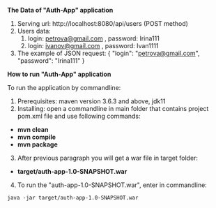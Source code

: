 **The Data of "Auth-App" application**
1. Serving url: http://localhost:8080/api/users  (POST method)
2. Users data:
   1) login: petrova@gmail.com , password:  Irina111
   2) login: ivanov@gmail.com , password:  Ivan1111
3. The example of JSON request:
   {
   "login": "petrova@gmail.com",
   "password": "Irina111"
   }


**How to run "Auth-App" application**

To run the application by commandline:
1. Prerequisites: maven version 3.6.3 and above, jdk11
2. Installing: open a commandline in main folder that contains project pom.xml file and use following commands:

- **mvn clean**
- **mvn compile**
- **mvn package**

3. After previous paragraph you will get a war file in target folder:

-  **target/auth-app-1.0-SNAPSHOT.war**

4. To run the "auth-app-1.0-SNAPSHOT.war", enter in commandline:
```
java -jar target/auth-app-1.0-SNAPSHOT.war
```




